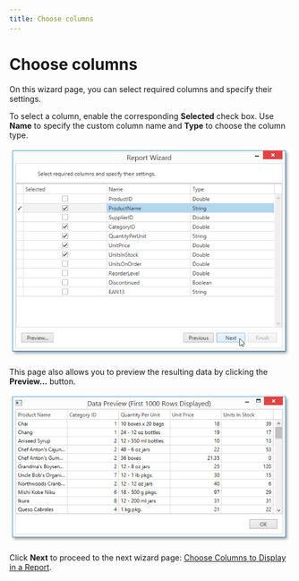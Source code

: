 ```yaml
---
title: Choose columns
---
```

# Choose columns
On this wizard page, you can select required columns and specify their settings.

To select a column, enable the corresponding **Selected** check box. Use **Name** to specify the custom column name and **Type** to choose the column type.

![WpfReportWizard_Excel_ChooseColumns](../../../../../../images/img122202.png)

This page also allows you to preview the resulting data by clicking the **Preview...** button.

![WpfReportWizard_Excel_DataPreview](../../../../../../images/img122203.png)

Click **Next** to proceed to the next wizard page: [Choose Columns to Display in a Report](../choose-columns-to-display-in-a-report.md).